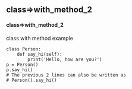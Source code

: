 ## class=>with_method_2
#### class=>with_method_2
class with method example
```
class Person:
    def say_hi(self):
        print('Hello, how are you?')
p = Person()
p.say_hi()
# The previous 2 lines can also be written as
# Person().say_hi()
```